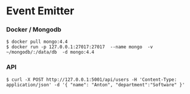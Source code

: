# Event Emitter

### Docker / Mongodb

    $ docker pull mongo:4.4
    $ docker run -p 127.0.0.1:27017:27017  --name mongo  -v ~/mongodb/:/data/db  -d mongo:4.4


###  API

    $ curl -X POST http://127.0.0.1:5001/api/users -H 'Content-Type: application/json' -d '{ "name": "Anton", "department":"Software" }'

